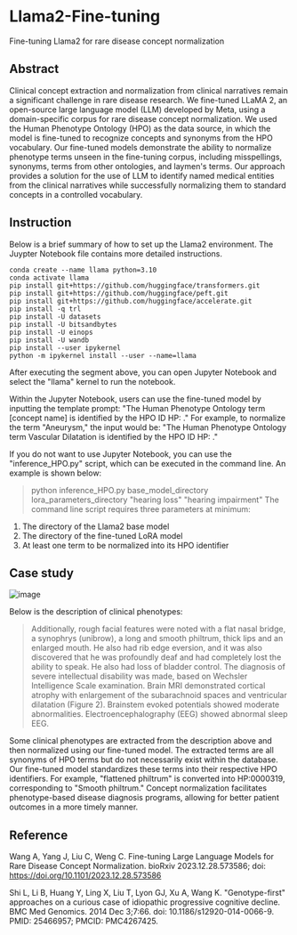 # Llama2-Fine-tuning
Fine-tuning Llama2 for rare disease concept normalization

## Abstract
Clinical concept extraction and normalization from clinical narratives remain a significant challenge in rare disease research. We fine-tuned LLaMA 2, an open-source large language model (LLM) developed by Meta, using a domain-specific corpus for rare disease concept normalization. We used the Human Phenotype Ontology (HPO) as the data source, in which the model is fine-tuned to recognize concepts and synonyms from the HPO vocabulary. Our fine-tuned models demonstrate the ability to normalize phenotype terms unseen in the fine-tuning corpus, including misspellings, synonyms, terms from other ontologies, and laymen's terms. Our approach provides a solution for the use of LLM to identify named medical entities from the clinical narratives while successfully normalizing them to standard concepts in a controlled vocabulary.

## Instruction

Below is a brief summary of how to set up the Llama2 environment. The Juypter Notebook file contains more detailed instructions. 

```
conda create --name llama python=3.10
conda activate llama
pip install git+https://github.com/huggingface/transformers.git
pip install git+https://github.com/huggingface/peft.git
pip install git+https://github.com/huggingface/accelerate.git
pip install -q trl
pip install -U datasets
pip install -U bitsandbytes
pip install -U einops
pip install -U wandb
pip install --user ipykernel
python -m ipykernel install --user --name=llama
```

After executing the segment above, you can open Jupyter Notebook and select the "llama" kernel to run the notebook. 

Within the Jupyter Notebook, users can use the fine-tuned model by inputting the template prompt: "The Human Phenotype Ontology term [concept name] is identified by the HPO ID HP: ." For example, to normalize the term "Aneurysm," the input would be: "The Human Phenotype Ontology term Vascular Dilatation is identified by the HPO ID HP: ."

If you do not want to use Jupyter Notebook, you can use the "inference_HPO.py" script, which can be executed in the command line. An example is shown below: 
> python inference_HPO.py base_model_directory lora_parameters_directory "hearing loss" "hearing impairment"
The command line script requires three parameters at minimum:
1. The directory of the Llama2 base model
2. The directory of the fine-tuned LoRA model
3. At least one term to be normalized into its HPO identifier 





## Case study


![image](https://github.com/andywang-25/Llama2-HPO-Normalization/assets/112890888/3a28109e-5c54-4a37-b7a5-0a9b3ab77d16)

Below is the description of clinical phenotypes:

> Additionally, rough facial features were noted with a flat nasal bridge, a synophrys (unibrow), a long and smooth philtrum, thick lips and an enlarged mouth. He also had rib edge eversion, and it was also discovered that he was profoundly deaf and had completely lost the ability to speak. He also had loss of bladder control. The diagnosis of severe intellectual disability was made, based on Wechsler Intelligence Scale examination. Brain MRI demonstrated cortical atrophy with enlargement of the subarachnoid spaces and ventricular dilatation (Figure 2). Brainstem evoked potentials showed moderate abnormalities. Electroencephalography (EEG) showed abnormal sleep EEG.

Some clinical phenotypes are extracted from the description above and then normalized using our fine-tuned model. The extracted terms are all synonyms of HPO terms but do not necessarily exist within the database. Our fine-tuned model standardizes these terms into their respective HPO identifiers. For example, "flattened philtrum" is converted into HP:0000319, corresponding to "Smooth philtrum." Concept normalization facilitates phenotype-based disease diagnosis programs, allowing for better patient outcomes in a more timely manner. 
 

## Reference

Wang A, Yang J, Liu C, Weng C. Fine-tuning Large Language Models for Rare Disease Concept Normalization. bioRxiv 2023.12.28.573586; doi: https://doi.org/10.1101/2023.12.28.573586

Shi L, Li B, Huang Y, Ling X, Liu T, Lyon GJ, Xu A, Wang K. "Genotype-first" approaches on a curious case of idiopathic progressive cognitive decline. BMC Med Genomics. 2014 Dec 3;7:66. doi: 10.1186/s12920-014-0066-9. PMID: 25466957; PMCID: PMC4267425.

